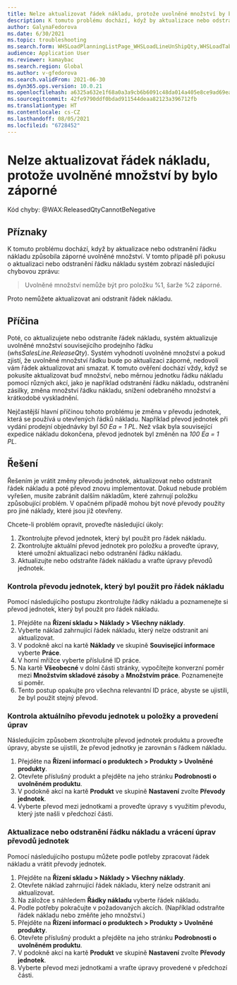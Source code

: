 ```yaml
---
title: Nelze aktualizovat řádek nákladu, protože uvolněné množství by bylo záporné
description: K tomuto problému dochází, když by aktualizace nebo odstranění řádku nákladu způsobila záporné uvolněné množství.
author: GalynaFedorova
ms.date: 6/30/2021
ms.topic: troubleshooting
ms.search.form: WHSLoadPlanningListPage_WHSLoadLineUnShipQty,WHSLoadTable_WHSLoadLineUnShipQty,WHSLoadPlanningWorkbench_WHSLoadLineUnShipQty,WHSShipmentDetails_WHSLoadLineUnShipQty,WHSLoadPlanningListPage_DeleteButtonLoadLine,WHSLoadTable_DeleteButtonLoadLine,WHSLoadPlanningWorkbench_DeleteButtonLoadLine,WHSShipmentDetails_DeleteButtonShipment
audience: Application User
ms.reviewer: kamaybac
ms.search.region: Global
ms.author: v-gfedorova
ms.search.validFrom: 2021-06-30
ms.dyn365.ops.version: 10.0.21
ms.openlocfilehash: a6325a632e1f68a0a3a9cb6b6091c48da014a405e8ce9ad69ea841f5cceb216f
ms.sourcegitcommit: 42fe9790ddf0bdad911544deaa82123a396712fb
ms.translationtype: HT
ms.contentlocale: cs-CZ
ms.lasthandoff: 08/05/2021
ms.locfileid: "6728452"
---
```

# <a name="cant-update-a-load-line-because-the-released-quantity-would-be-negative"></a>Nelze aktualizovat řádek nákladu, protože uvolněné množství by bylo záporné

Kód chyby: @WAX:ReleasedQtyCannotBeNegative

## <a name="symptoms"></a>Příznaky

K tomuto problému dochází, když by aktualizace nebo odstranění řádku nákladu způsobila záporné uvolněné množství. V tomto případě při pokusu o aktualizaci nebo odstranění řádku nákladu systém zobrazí následující chybovou zprávu:

> Uvolněné množství nemůže být pro položku %1, šarže %2 záporné.

Proto nemůžete aktualizovat ani odstranit řádek nákladu.

## <a name="cause"></a>Příčina

Poté, co aktualizujete nebo odstraníte řádek nákladu, systém aktualizuje uvolněné množství souvisejícího prodejního řádku (*whsSalesLine.ReleaseQty*). Systém vyhodnotí uvolněné množství a pokud zjistí, že uvolněné množství řádku bude po aktualizaci záporné, nedovolí vám řádek aktualizovat ani smazat. K tomuto ověření dochází vždy, když se pokusíte aktualizovat buď množství, nebo měrnou jednotku řádku nákladu pomocí různých akcí, jako je například odstranění řádku nákladu, odstranění zásilky, změna množství řádku nákladu, snížení odebraného množství a krátkodobé vyskladnění.

Nejčastější hlavní příčinou tohoto problému je změna v převodu jednotek, která se používá u otevřených řádků nákladu. Například převod jednotek při vydání prodejní objednávky byl *50 Ea = 1 PL*. Než však byla související expedice nákladu dokončena, převod jednotek byl změněn na *100 Ea = 1 PL*.

## <a name="resolution"></a>Řešení

Řešením je vrátit změny převodu jednotek, aktualizovat nebo odstranit řádek nákladu a poté převod znovu implementovat. Dokud nebude problém vyřešen, musíte zabránit dalším nákladům, které zahrnují položku způsobující problém. V opačném případě mohou být nové převody použity pro jiné náklady, které jsou již otevřeny.

Chcete-li problém opravit, proveďte následující úkoly:

1. Zkontrolujte převod jednotek, který byl použit pro řádek nákladu.
2. Zkontrolujte aktuální převod jednotek pro položku a proveďte úpravy, které umožní aktualizaci nebo odstranění řádku nákladu.
3. Aktualizujte nebo odstraňte řádek nákladu a vraťte úpravy převodů jednotek.

### <a name="review-the-unit-conversion-that-was-used-for-the-load-line"></a>Kontrola převodu jednotek, který byl použit pro řádek nákladu

Pomocí následujícího postupu zkontrolujte řádky nákladu a poznamenejte si převod jednotek, který byl použit pro řádek nákladu.

1. Přejděte na **Řízení skladu \> Náklady \> Všechny náklady**.
1. Vyberte náklad zahrnující řádek nákladu, který nelze odstranit ani aktualizovat.
1. V podokně akcí na kartě **Náklady** ve skupině **Související informace** vyberte **Práce**.
1. V horní mřížce vyberte příslušné ID práce.
1. Na kartě **Všeobecné** v dolní části stránky, vypočítejte konverzní poměr mezi **Množstvím skladové zásoby** a **Množstvím práce**. Poznamenejte si poměr.
1. Tento postup opakujte pro všechna relevantní ID práce, abyste se ujistili, že byl použit stejný převod.

### <a name="review-the-current-unit-conversion-for-the-item-and-make-adjustments"></a>Kontrola aktuálního převodu jednotek u položky a provedení úprav

Následujícím způsobem zkontrolujte převod jednotek produktu a proveďte úpravy, abyste se ujistili, že převod jednotky je zarovnán s řádkem nákladu.

1. Přejděte na **Řízení informací o produktech \> Produkty \> Uvolněné produkty**.
1. Otevřete příslušný produkt a přejděte na jeho stránku **Podrobnosti o uvolněném produktu**.
1. V podokně akcí na kartě **Produkt** ve skupině **Nastavení** zvolte **Převody jednotek**.
1. Vyberte převod mezi jednotkami a proveďte úpravy s využitím převodu, který jste našli v předchozí části.

### <a name="update-or-delete-the-load-line-and-revert-the-unit-conversion-adjustments"></a>Aktualizace nebo odstranění řádku nákladu a vrácení úprav převodů jednotek

Pomocí následujícího postupu můžete podle potřeby zpracovat řádek nákladu a vrátit převody jednotek.

1. Přejděte na **Řízení skladu \> Náklady \> Všechny náklady**.
1. Otevřete náklad zahrnující řádek nákladu, který nelze odstranit ani aktualizovat.
1. Na záložce s náhledem **Řádky nákladu** vyberte řádek nákladu.
1. Podle potřeby pokračujte v požadovaných akcích. (Například odstraňte řádek nákladu nebo změňte jeho množství.)
1. Přejděte na **Řízení informací o produktech \> Produkty \> Uvolněné produkty**.
1. Otevřete příslušný produkt a přejděte na jeho stránku **Podrobnosti o uvolněném produktu**.
1. V podokně akcí na kartě **Produkt** ve skupině **Nastavení** zvolte **Převody jednotek**.
1. Vyberte převod mezi jednotkami a vraťte úpravy provedené v předchozí části.
